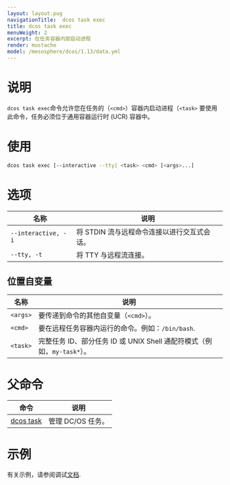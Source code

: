 ```yaml
---
layout: layout.pug
navigationTitle:  dcos task exec
title: dcos task exec
menuWeight: 2
excerpt: 在任务容器内部启动进程
render: mustache
model: /mesosphere/dcos/1.13/data.yml
---
```


# 说明
`dcos task exec`命令允许您在任务的（`<cmd>`）容器内启动进程（`<task>` 要使用此命令，任务必须位于通用容器运行时 (UCR) 容器中。

# 使用

```bash
dcos task exec [--interactive --tty] <task> <cmd> [<args>...]
```

# 选项

| 名称 | 说明 |
|---------|-------------|
| `--interactive, -i`   | 将 STDIN 流与远程命令连接以进行交互式会话。|
| `--tty, -t`   | 将 TTY 与远程流连接。|

## 位置自变量

| 名称 | 说明 |
|---------|-------------|
| `<args>`   | 要传递到命令的其他自变量（`<cmd>`）。 |
| `<cmd>`   | 要在远程任务容器内运行的命令。例如：`/bin/bash`.|
| `<task>`   |   完整任务 ID、部分任务 ID 或 UNIX Shell 通配符模式（例如，`my-task*`）。|

# 父命令

| 命令 | 说明 |
|---------|-------------|
| [dcos task](/mesosphere/dcos/cn/1.13/cli/command-reference/dcos-task/)   | 管理 DC/OS 任务。 |

# 示例

有关示例，请参阅调试[文档](/mesosphere/dcos/cn/1.13/monitoring/debugging/).
